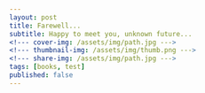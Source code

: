 ```yaml
---
layout: post
title: Farewell...
subtitle: Happy to meet you, unknown future...
<!--- cover-img: /assets/img/path.jpg --->
<!--- thumbnail-img: /assets/img/thumb.png --->
<!--- share-img: /assets/img/path.jpg --->
tags: [books, test]
published: false
---
```

